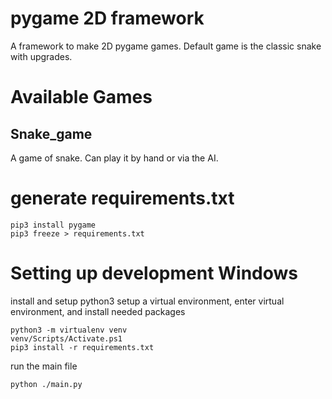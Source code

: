 # pygame 2D framework
A framework to make 2D pygame games. Default game is the classic snake with upgrades.

# Available Games
## Snake_game
A game of snake. Can play it by hand or via the AI.

# generate requirements.txt
```
pip3 install pygame
pip3 freeze > requirements.txt
```

# Setting up development Windows
install and setup python3
setup a virtual environment, enter virtual environment, and install needed packages
```
python3 -m virtualenv venv
venv/Scripts/Activate.ps1
pip3 install -r requirements.txt
```

run the main file
```
python ./main.py
```